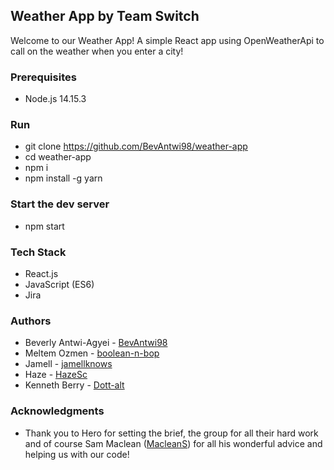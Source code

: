 ## Weather App by Team Switch

 Welcome to our Weather App! A simple React app using OpenWeatherApi to call on the weather when you enter a city!

 
 
 ### Prerequisites
 * Node.js 14.15.3
 
 
### Run
* git clone https://github.com/BevAntwi98/weather-app
* cd weather-app
* npm i
* npm install -g yarn

### Start the dev server
* npm start

### Tech Stack
* React.js
* JavaScript (ES6)
* Jira

### Authors
* Beverly Antwi-Agyei - [BevAntwi98](https://github.com/BevAntwi98)
* Meltem Ozmen - [boolean-n-bop](https://github.com/boolean-n-bop)
* Jamell - [jamellknows](https://github.com/jamellknows)
* Haze - [HazeSc](https://github.com/HazeSc)
* Kenneth Berry - [Dott-alt](https://github.com/Dott-alt)
 
### Acknowledgments
* Thank you to Hero for setting the brief, the group for all their hard work and of course Sam Maclean ([MacleanS](https://github.com/MacleanS)) for all his wonderful advice and helping us with our code!




